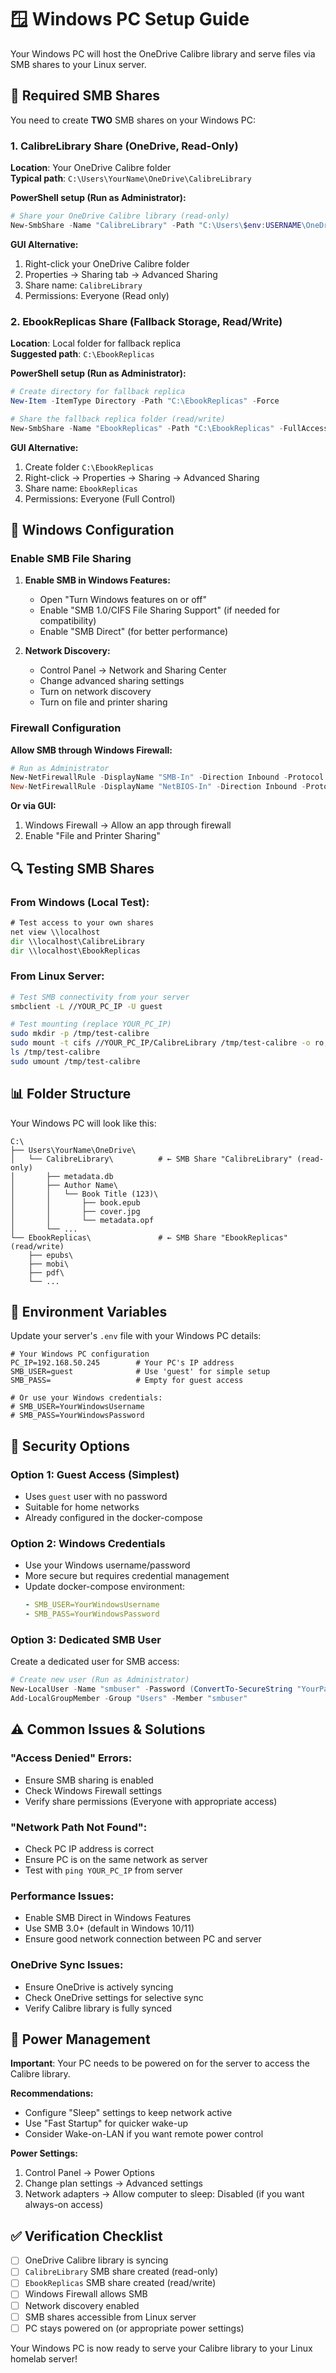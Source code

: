 # 🪟 Windows PC Setup Guide

Your Windows PC will host the OneDrive Calibre library and serve files via SMB shares to your Linux server.

## 📁 Required SMB Shares

You need to create **TWO** SMB shares on your Windows PC:

### 1. CalibreLibrary Share (OneDrive, Read-Only)

**Location**: Your OneDrive Calibre folder  
**Typical path**: `C:\Users\YourName\OneDrive\CalibreLibrary`

**PowerShell setup (Run as Administrator):**
```powershell
# Share your OneDrive Calibre library (read-only)
New-SmbShare -Name "CalibreLibrary" -Path "C:\Users\$env:USERNAME\OneDrive\CalibreLibrary" -ReadAccess Everyone
```

**GUI Alternative:**
1. Right-click your OneDrive Calibre folder
2. Properties → Sharing tab → Advanced Sharing
3. Share name: `CalibreLibrary`
4. Permissions: Everyone (Read only)

### 2. EbookReplicas Share (Fallback Storage, Read/Write)

**Location**: Local folder for fallback replica  
**Suggested path**: `C:\EbookReplicas`

**PowerShell setup (Run as Administrator):**
```powershell
# Create directory for fallback replica
New-Item -ItemType Directory -Path "C:\EbookReplicas" -Force

# Share the fallback replica folder (read/write)
New-SmbShare -Name "EbookReplicas" -Path "C:\EbookReplicas" -FullAccess Everyone
```

**GUI Alternative:**
1. Create folder `C:\EbookReplicas`
2. Right-click → Properties → Sharing → Advanced Sharing
3. Share name: `EbookReplicas`
4. Permissions: Everyone (Full Control)

## 🔧 Windows Configuration

### Enable SMB File Sharing

1. **Enable SMB in Windows Features:**
   - Open "Turn Windows features on or off"
   - Enable "SMB 1.0/CIFS File Sharing Support" (if needed for compatibility)
   - Enable "SMB Direct" (for better performance)

2. **Network Discovery:**
   - Control Panel → Network and Sharing Center
   - Change advanced sharing settings
   - Turn on network discovery
   - Turn on file and printer sharing

### Firewall Configuration

**Allow SMB through Windows Firewall:**
```powershell
# Run as Administrator
New-NetFirewallRule -DisplayName "SMB-In" -Direction Inbound -Protocol TCP -LocalPort 445
New-NetFirewallRule -DisplayName "NetBIOS-In" -Direction Inbound -Protocol TCP -LocalPort 139
```

**Or via GUI:**
1. Windows Firewall → Allow an app through firewall
2. Enable "File and Printer Sharing"

## 🔍 Testing SMB Shares

### From Windows (Local Test):
```cmd
# Test access to your own shares
net view \\localhost
dir \\localhost\CalibreLibrary
dir \\localhost\EbookReplicas
```

### From Linux Server:
```bash
# Test SMB connectivity from your server
smbclient -L //YOUR_PC_IP -U guest

# Test mounting (replace YOUR_PC_IP)
sudo mkdir -p /tmp/test-calibre
sudo mount -t cifs //YOUR_PC_IP/CalibreLibrary /tmp/test-calibre -o ro,guest
ls /tmp/test-calibre
sudo umount /tmp/test-calibre
```

## 📊 Folder Structure

Your Windows PC will look like this:
```
C:\
├── Users\YourName\OneDrive\
│   └── CalibreLibrary\          # ← SMB Share "CalibreLibrary" (read-only)
│       ├── metadata.db
│       ├── Author Name\
│       │   └── Book Title (123)\
│       │       ├── book.epub
│       │       ├── cover.jpg
│       │       └── metadata.opf
│       └── ...
└── EbookReplicas\               # ← SMB Share "EbookReplicas" (read/write)
    ├── epubs\
    ├── mobi\
    ├── pdf\
    └── ...
```

## 🚀 Environment Variables

Update your server's `.env` file with your Windows PC details:

```env
# Your Windows PC configuration
PC_IP=192.168.50.245        # Your PC's IP address
SMB_USER=guest              # Use 'guest' for simple setup
SMB_PASS=                   # Empty for guest access

# Or use your Windows credentials:
# SMB_USER=YourWindowsUsername
# SMB_PASS=YourWindowsPassword
```

## 🔐 Security Options

### Option 1: Guest Access (Simplest)
- Uses `guest` user with no password
- Suitable for home networks
- Already configured in the docker-compose

### Option 2: Windows Credentials
- Use your Windows username/password
- More secure but requires credential management
- Update docker-compose environment:
  ```yaml
  - SMB_USER=YourWindowsUsername
  - SMB_PASS=YourWindowsPassword
  ```

### Option 3: Dedicated SMB User
Create a dedicated user for SMB access:
```powershell
# Create new user (Run as Administrator)
New-LocalUser -Name "smbuser" -Password (ConvertTo-SecureString "YourPassword" -AsPlainText -Force)
Add-LocalGroupMember -Group "Users" -Member "smbuser"
```

## ⚠️ Common Issues & Solutions

### "Access Denied" Errors:
- Ensure SMB sharing is enabled
- Check Windows Firewall settings
- Verify share permissions (Everyone with appropriate access)

### "Network Path Not Found":
- Check PC IP address is correct
- Ensure PC is on the same network as server
- Test with `ping YOUR_PC_IP` from server

### Performance Issues:
- Enable SMB Direct in Windows Features
- Use SMB 3.0+ (default in Windows 10/11)
- Ensure good network connection between PC and server

### OneDrive Sync Issues:
- Ensure OneDrive is actively syncing
- Check OneDrive settings for selective sync
- Verify Calibre library is fully synced

## 🔄 Power Management

**Important**: Your PC needs to be powered on for the server to access the Calibre library.

**Recommendations:**
- Configure "Sleep" settings to keep network active
- Use "Fast Startup" for quicker wake-up
- Consider Wake-on-LAN if you want remote power control

**Power Settings:**
1. Control Panel → Power Options
2. Change plan settings → Advanced settings
3. Network adapters → Allow computer to sleep: Disabled (if you want always-on access)

## ✅ Verification Checklist

- [ ] OneDrive Calibre library is syncing
- [ ] `CalibreLibrary` SMB share created (read-only)
- [ ] `EbookReplicas` SMB share created (read/write)
- [ ] Windows Firewall allows SMB
- [ ] Network discovery enabled
- [ ] SMB shares accessible from Linux server
- [ ] PC stays powered on (or appropriate power settings)

Your Windows PC is now ready to serve your Calibre library to your Linux homelab server!